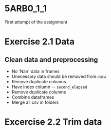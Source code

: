 # 5ARB0_1_1
First attempt of the assignment
# Exercise 2.1 Data
## Clean data and preprocessing
- No 'Nan' data in frames
- Unecessary data should be removed from `data`
- Remove duplicate columns.
- Have index column -- `second_elapsed`
- Remove duplicate columns
- Combine dataframes
- Merge all csv in folders
# Excercise 2.2 Trim data